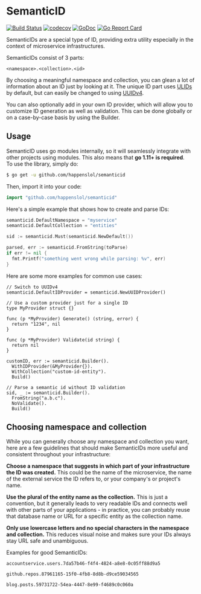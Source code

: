 # SemanticID

[![Build Status](https://travis-ci.org/gin-gonic/gin.svg)](https://travis-ci.org/happenslol/semanticid)
[![codecov](https://codecov.io/gh/happenslol/semanticid/branch/master/graph/badge.svg)](https://codecov.io/gh/happenslol/semanticid)
[![GoDoc](https://godoc.org/github.com/happenslol/semanticid?status.svg)](https://godoc.org/github.com/happenslol/semanticid)
[![Go Report Card](https://goreportcard.com/badge/github.com/happenslol/semanticid)](https://goreportcard.com/report/github.com/happenslol/semanticid)

SemanticIDs are a special type of ID, providing extra utility especially in the context of microservice infrastructures.

SemanticIDs consist of 3 parts:

```
<namespace>.<collection>.<id>
```

By choosing a meaningful namespace and collection, you can glean a lot of information about an ID just by looking at it. The unique ID part uses [ULIDs](<https://github.com/ulid/spec>) by default, but can easily be changed to using [UUIDv4](<https://en.wikipedia.org/wiki/Universally_unique_identifier#Version_4_(random)>).

You can also optionally add in your own ID provider, which will allow you to customize ID generation as well as validation. This can be done globally or on a case-by-case basis by using the Builder.

## Usage

SemanticID uses go modules internally, so it will seamlessly integrate with other projects using modules. This also means that **go 1.11+ is required**.  
To use the library, simply do:

```bash
$ go get -u github.com/happenslol/semanticid
```

Then, import it into your code:

```go
import "github.com/happenslol/semanticid"
```

Here's a simple example that shows how to create and parse IDs:

```go
semanticid.DefaultNamespace = "myservice"
semanticid.DefaultCollection = "entities"

sid := semanticid.Must(semanticid.NewDefault())

parsed, err := semanticid.FromString(toParse)
if err != nil {
  fmt.Printf("something went wrong while parsing: %v", err)
}
```

Here are some more examples for common use cases:

```
// Switch to UUIDv4
semanticid.DefaultIDProvider = semanticid.NewUUIDProvider()

// Use a custom provider just for a single ID
type MyProvider struct {}

func (p *MyProvider) Generate() (string, error) {
  return "1234", nil
}

func (p *MyProvider) Validate(id string) {
  return nil
}

customID, err := semanticid.Builder().
  WithIDProvider(&MyProvider{}).
  WithCollection("custom-id-entity").
  Build()

// Parse a semantic id without ID validation
sid, _ := semanticid.Builder().
  FromString("a.b.c").
  NoValidate().
  Build()
```

## Choosing namespace and collection

While you can generally choose any namespace and collection you want, here are a few guidelines that should make SemanticIDs more useful and consistent throughout your infrastructure:

**Choose a namespace that suggests in which part of your infrastructure the ID was created.** This could be the name of the microservice, the name of the external service the ID refers to, or your company's or project's name.

**Use the plural of the entity name as the collection.** This is just a convention, but it generally leads to very readable IDs and connects well with other parts of your applications - in practice, you can probably reuse that database name or URL for a specific entity as the collection name.

**Only use lowercase letters and no special characters in the namespace and collection.** This reduces visual noise and makes sure your IDs always stay URL safe and unambiguous.

Examples for good SemanticIDs:

```
accountservice.users.7da57b46-f4f4-4824-a8e8-0c05ff88d9a5
```

```
github.repos.87961165-15f0-4fb8-8d8b-d9ce59034565
```

```
blog.posts.59731722-54ea-4447-8e99-f4689c0c060a
```
